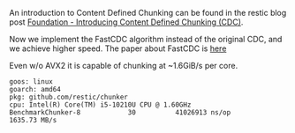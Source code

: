 An introduction to Content Defined Chunking can be found in the restic blog
post [Foundation - Introducing Content Defined Chunking (CDC)](https://restic.github.io/blog/2015-09-12/restic-foundation1-cdc).

Now we implement the FastCDC algorithm instead of the original CDC, and we achieve higher speed. 
The paper about FastCDC is [here](https://www.usenix.org/conference/atc16/technical-sessions/presentation/xia)

Even w/o AVX2 it is capable of chunking at ~1.6GiB/s per core.
```
goos: linux
goarch: amd64
pkg: github.com/restic/chunker
cpu: Intel(R) Core(TM) i5-10210U CPU @ 1.60GHz
BenchmarkChunker-8            30          41026913 ns/op        1635.73 MB/s
```
